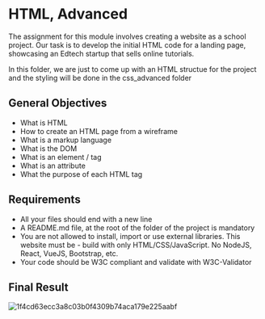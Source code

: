 # HTML, Advanced
The assignment for this module involves creating a website as a school project. Our task is to develop the initial HTML code for a landing page, showcasing an Edtech startup that sells online tutorials.

In this folder, we are just to come up with an HTML structue for the project and the styling will be done in the css_advanced folder

## General Objectives
- What is HTML
- How to create an HTML page from a wireframe
- What is a markup language
- What is the DOM
- What is an element / tag
- What is an attribute
- What the purpose of each HTML tag

## Requirements
- All your files should end with a new line
- A README.md file, at the root of the folder of the project is mandatory
- You are not allowed to install, import or use external libraries. This website must be - build with only HTML/CSS/JavaScript. No NodeJS, React, VueJS, Bootstrap, etc.
- Your code should be W3C compliant and validate with W3C-Validator

## Final Result

![1f4cd63ecc3a8c03b0f4309b74aca179e225aabf](https://github.com/Ronnie5562/alu-web-development/assets/110787129/0d7e583a-637f-448d-97ea-f2bad56727d2)